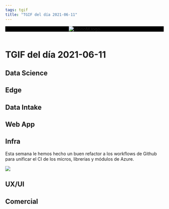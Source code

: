 ```yaml
---
tags: tgif
title: "TGIF del día 2021-06-11"
---
```


<header style="background-color: black;">
<a href="{{ '/' | url }}"><img src="{{ '/img/logo.png' | url }}" alt="MonoM logo"></a>
</header>

# TGIF del día 2021-06-11

## Data Science

## Edge

## Data Intake

## Web App

## Infra

Esta semana le hemos hecho un buen refactor a los workflows de Github para unificar el CI de los micros, librerias y módulos de Azure.

![](https://media.giphy.com/media/3orif8TZfgqNBmB6p2/giphy.gif)

## UX/UI

## Comercial
